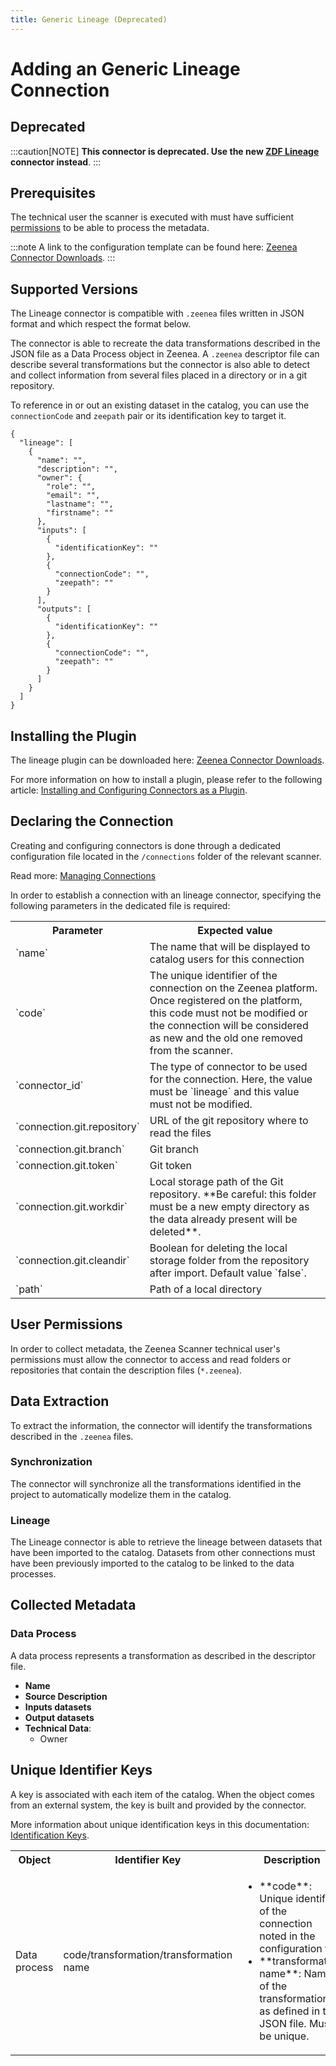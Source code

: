 ```yaml
---
title: Generic Lineage (Deprecated)
---
```


# Adding an Generic Lineage Connection

## Deprecated

:::caution[NOTE]
**This connector is deprecated. Use the new [ZDF Lineage](./zeenea-connector-zdf.md) connector instead**.
:::

## Prerequisites

The technical user the scanner is executed with must have sufficient [permissions](#user-permissions) to be able to process the metadata. 

:::note
A link to the configuration template can be found here: [Zeenea Connector Downloads](./zeenea-connectors-list.md).
:::

## Supported Versions

The Lineage connector is compatible with `.zeenea` files written in JSON format and which respect the format below.

The connector is able to recreate the data transformations described in the JSON file as a Data Process object in Zeenea. A `.zeenea` descriptor file can describe several transformations but the connector is also able to detect and collect information from several files placed in a directory or in a git repository.

To reference in or out an existing dataset in the catalog, you can use the `connectionCode` and `zeepath` pair or its identification key to target it.

```
{
  "lineage": [
    {
      "name": "",
      "description": "",
      "owner": {
        "role": "",
        "email": "",
        "lastname": "",
        "firstname": ""
      },
      "inputs": [
        {
          "identificationKey": ""
        },
        {
          "connectionCode": "",
          "zeepath": ""
        }
      ],
      "outputs": [
        {
          "identificationKey": ""
        },
        {
          "connectionCode": "",
          "zeepath": ""
        }
      ]
    }
  ]
}
```

## Installing the Plugin

The lineage plugin can be downloaded here: [Zeenea Connector Downloads](./zeenea-connectors-list.md).

For more information on how to install a plugin, please refer to the following article: [Installing and Configuring Connectors as a Plugin](./zeenea-connectors-install-as-plugin.md).

## Declaring the Connection

Creating and configuring connectors is done through a dedicated configuration file located in the `/connections` folder of the relevant scanner.

Read more: [Managing Connections](./zeenea-managing-connections.md)
 
In order to establish a connection with an lineage connector, specifying the following parameters in the dedicated file is required:

<table>
  <tr>
    <th>Parameter</th>
    <th>Expected value</th>
  </tr>
  <tr>
    <td>`name`</td>
    <td>The name that will be displayed to catalog users for this connection</td>
  </tr>
  <tr>
    <td>`code`</td>
    <td>The unique identifier of the connection on the Zeenea platform. Once registered on the platform, this code must not be modified or the connection will be considered as new and the old one removed from the scanner.</td>
  </tr>
  <tr>
    <td>`connector_id`</td>
    <td>The type of connector to be used for the connection. Here, the value must be `lineage` and this value must not be modified.</td>
  </tr>
  <tr>
    <td>`connection.git.repository`</td>
    <td>URL of the git repository where to read the files</td>
  </tr>
  <tr>
    <td>`connection.git.branch`</td>
    <td>Git branch</td>
  </tr>
  <tr>
    <td>`connection.git.token`</td>
    <td>Git token</td>
  </tr>
  <tr>
    <td>`connection.git.workdir`</td>
    <td>Local storage path of the Git repository. **Be careful: this folder must be a new empty directory as the data already present will be deleted**.</td>
  </tr>
  <tr>
    <td>`connection.git.cleandir`</td>
    <td>Boolean for deleting the local storage folder from the repository after import. Default value `false`.</td>
  </tr>
  <tr>
    <td>`path`</td>
    <td>Path of a local directory</td>
  </tr>
</table>

## User Permissions

In order to collect metadata, the Zeenea Scanner technical user's permissions must allow the connector to access and read folders or repositories that contain the description files (`*.zeenea`). 

## Data Extraction

To extract the information, the connector will identify the transformations described in the `.zeenea` files.

### Synchronization

The connector will synchronize all the transformations identified in the project to automatically modelize them in the catalog.

### Lineage

The Lineage connector is able to retrieve the lineage between datasets that have been imported to the catalog. Datasets from other connections must have been previously imported to the catalog to be linked to the data processes.

## Collected Metadata

### Data Process

A data process represents a transformation as described in the descriptor file. 

* **Name**
* **Source Description**
* **Inputs datasets**
* **Output datasets**
* **Technical Data**:
  * Owner

 ## Unique Identifier Keys
 
 A key is associated with each item of the catalog. When the object comes from an external system, the key is built and provided by the connector.
 
 More information about unique identification keys in this documentation: [Identification Keys](./zeenea-identification-keys.md).
  
 <table>
   <tr><th>Object</th><th>Identifier Key</th><th>Description</th></tr>
   <tr>
     <td>Data process</td>
     <td>code/transformation/transformation name</td>
     <td>
       <ul>
         <li>**code**:  Unique identifier of the connection noted in the configuration file</li>
         <li>**transformation name**: Name of the transformation as defined in the JSON file. Must be unique.</li>
       </ul>
     </td>
   </tr>
 </table>
 